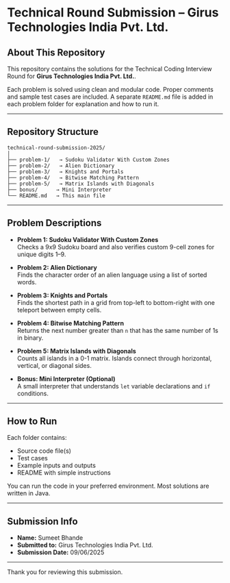 
# Technical Round Submission – Girus Technologies India Pvt. Ltd.

## About This Repository

This repository contains the solutions for the Technical Coding Interview Round for **Girus Technologies India Pvt. Ltd.**. 

Each problem is solved using clean and modular code. Proper comments and sample test cases are included. A separate `README.md` file is added in each problem folder for explanation and how to run it.

---

## Repository Structure

```
technical-round-submission-2025/
│
├── problem-1/   → Sudoku Validator With Custom Zones
├── problem-2/   → Alien Dictionary
├── problem-3/   → Knights and Portals
├── problem-4/   → Bitwise Matching Pattern
├── problem-5/   → Matrix Islands with Diagonals
├── bonus/      → Mini Interpreter
└── README.md   → This main file
```

---

## Problem Descriptions

- **Problem 1: Sudoku Validator With Custom Zones**  
  Checks a 9x9 Sudoku board and also verifies custom 9-cell zones for unique digits 1–9.

- **Problem 2: Alien Dictionary**  
  Finds the character order of an alien language using a list of sorted words.

- **Problem 3: Knights and Portals**  
  Finds the shortest path in a grid from top-left to bottom-right with one teleport between empty cells.

- **Problem 4: Bitwise Matching Pattern**  
  Returns the next number greater than `n` that has the same number of 1s in binary.

- **Problem 5: Matrix Islands with Diagonals**  
  Counts all islands in a 0-1 matrix. Islands connect through horizontal, vertical, or diagonal sides.

- **Bonus: Mini Interpreter (Optional)**  
  A small interpreter that understands `let` variable declarations and `if` conditions.

---

## How to Run

Each folder contains:
- Source code file(s)
- Test cases
- Example inputs and outputs
- README with simple instructions

You can run the code in your preferred environment. Most solutions are written in Java.

---

## Submission Info

- **Name:** Sumeet Bhande  
- **Submitted to:** Girus Technologies India Pvt. Ltd.  
- **Submission Date:** 09/06/2025

---

Thank you for reviewing this submission.
